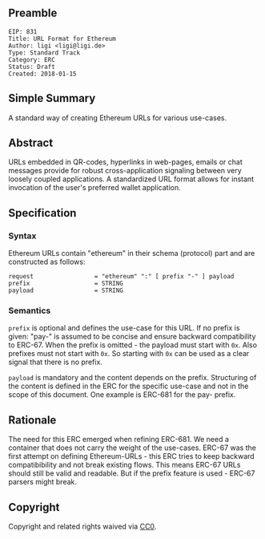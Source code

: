 ## Preamble

    EIP: 831
    Title: URL Format for Ethereum
    Author: ligi <ligi@ligi.de>
    Type: Standard Track
    Category: ERC
    Status: Draft
    Created: 2018-01-15

## Simple Summary

A standard way of creating Ethereum URLs for various use-cases.

## Abstract

URLs embedded in QR-codes, hyperlinks in web-pages, emails or chat messages provide for robust cross-application signaling between very loosely coupled applications. A standardized URL format allows for instant invocation of the user's preferred wallet application.

## Specification

### Syntax

Ethereum URLs contain "ethereum" in their schema (protocol) part and are constructed as follows:

    request                 = "ethereum" ":" [ prefix "-" ] payload
    prefix                  = STRING
    payload                 = STRING

### Semantics

`prefix` is optional and defines the use-case for this URL. If no prefix is given: "pay-" is assumed to be concise and ensure backward compatibility to ERC-67. When the prefix is omitted - the payload must start with `0x`. Also prefixes must not start with `0x`. So starting with `0x` can be used as a clear signal that there is no prefix.

`payload` is mandatory and the content depends on the prefix. Structuring of the content is defined in the ERC for the specific use-case and not in the scope of this document. One example is ERC-681 for the pay- prefix.


## Rationale

The need for this ERC emerged when refining ERC-681. We need a container that does not carry the weight of the use-cases. ERC-67 was the first attempt on defining Ethereum-URLs - this ERC tries to keep backward compatibibility and not break existing flows. This means ERC-67 URLs should still be valid and readable. But if the prefix feature is used - ERC-67 parsers might break.


## Copyright

Copyright and related rights waived via [CC0](https://creativecommons.org/publicdomain/zero/1.0/).
